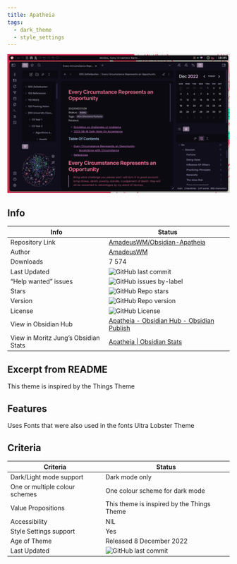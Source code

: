 ```yaml
---
title: Apatheia
tags:
  - dark_theme
  - style_settings
---
```


![Apatheia Theme Screenshot](https://raw.githubusercontent.com/AmadeusWM/Obsidian-Apatheia/refs/heads/main/assets/promo_screenshot1920x1200.png)

## Info

|Info|Status|
|---|---|
|Repository Link|[AmadeusWM/Obsidian-Apatheia](https://github.com/AmadeusWM/Obsidian-Apatheia)|
|Author|[AmadeusWM](https://github.com/AmadeusWM)|
|Downloads|7 574|
|Last Updated|![GitHub last commit](https://img.shields.io/github/last-commit/AmadeusWM/Obsidian-Apatheia?color=573E7A&amp;label=last%20update&amp;logo=github&amp;style=for-the-badge)|
|“Help wanted” issues|![GitHub issues by-label](https://img.shields.io/github/issues/AmadeusWM/Obsidian-Apatheia/help%20wanted?color=573E7A&amp;logo=github&amp;style=for-the-badge)|
|Stars|![GitHub Repo stars](https://img.shields.io/github/stars/AmadeusWM/Obsidian-Apatheia?color=573E7A&amp;logo=github&amp;style=for-the-badge)|
|Version|![GitHub Repo version](https://img.shields.io/github/v/release/AmadeusWM/Obsidian-Apatheia?color=573E7A&amp;logo=github&amp;style=for-the-badge&sort=semver)|
|License|![GitHub License](https://img.shields.io/github/license/AmadeusWM/Obsidian-Apatheia?style=for-the-badge)|
|View in Obsidian Hub|[Apatheia \- Obsidian Hub \- Obsidian Publish](https://publish.obsidian.md/hub/02+-+Community+Expansions/02.05+All+Community+Expansions/Themes/Apatheia)|
|View in Moritz Jung’s Obsidian Stats|[Apatheia \| Obsidian Stats](https://www.moritzjung.dev/obsidian-stats/themes/apatheia/)|

## Excerpt from README

This theme is inspired by the Things Theme

## Features

Uses Fonts that were also used in the fonts Ultra Lobster Theme

## Criteria

|Criteria|Status|
|---|---|
|Dark/Light mode support|Dark mode only|
|One or multiple colour schemes|One colour scheme for dark mode|
|Value Propositions|This theme is inspired by the Things Theme|
|Accessibility|NIL|
|Style Settings support|Yes|
|Age of Theme|Released 8 December 2022|
|Last Updated|![GitHub last commit](https://img.shields.io/github/last-commit/AmadeusWM/Obsidian-Apatheia?color=573E7A&amp;label=last%20update&amp;logo=github&amp;style=for-the-badge)|
